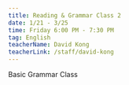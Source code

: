 ```yaml
---
title: Reading & Grammar Class 2
date: 1/21 - 3/25
time: Friday 6:00 PM - 7:30 PM
tag: English
teacherName: David Kong
teacherLink: /staff/david-kong
---
```

Basic Grammar Class